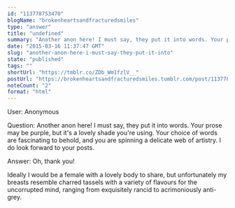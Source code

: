 ```yaml
---
id: "113778753470"
blogName: "brokenheartsandfracturedsmiles"
type: "answer"
title: "undefined"
summary: "Another anon here! I must say, they put it into words. Your prose may be purple, but it's a lovely shade you're using. Your..."
date: "2015-03-16 11:37:47 GMT"
slug: "another-anon-here-i-must-say-they-put-it-into"
state: "published"
tags: ""
shortUrl: "https://tmblr.co/ZDb_Wm1fzlV__"
postUrl: "https://brokenheartsandfracturedsmiles.tumblr.com/post/113778753470/another-anon-here-i-must-say-they-put-it-into"
noteCount: "2"
format: "html"
---
```


User: Anonymous

Question: Another anon here! I must say, they put it into words. Your prose may be purple, but it's a lovely shade you're using. Your choice of words are fascinating to behold, and you are spinning a delicate web of artistry. I do look forward to your posts.

Answer: Oh, thank you! 

Ideally I would be a female with a lovely body to share, but unfortunately my breasts resemble charred tassels with a variety of flavours for the uncorrupted mind, ranging from exquisitely rancid to acrimoniously anti-grey.

